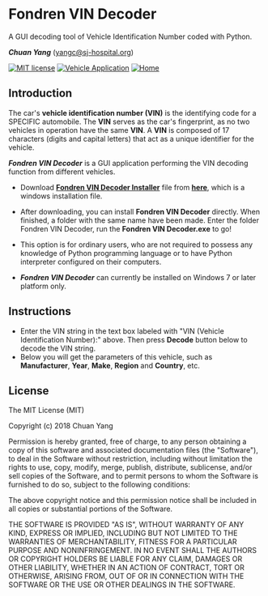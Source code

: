 # Fondren VIN Decoder
A GUI decoding tool of Vehicle Identification Number coded with Python.

***Chuan Yang*** (<yangc@sj-hospital.org>)

[![MIT license](https://img.shields.io/badge/license-MIT%20License-blue.svg)](LICENSE)
[![Vehicle Application](https://img.shields.io/badge/application-vehicle-orange.svg)](README.md)
[![Home](https://img.shields.io/badge/GitHub-home-ff69b4.svg)](https://github.com/YangChuan80)

## Introduction
The car's **vehicle identification number (VIN)** is the identifying code for a SPECIFIC automobile. The **VIN** serves as the car's fingerprint, as no two vehicles in operation have the same **VIN**. A **VIN** is composed of 17 characters (digits and capital letters) that act as a unique identifier for the vehicle.

***Fondren VIN Decoder*** is a GUI application performing the VIN decoding function from different vehicles.

- Download **[Fondren VIN Decoder Installer](https://github.com/YangChuan80/Fondren-VIN-Decoder/blob/master/Fondren%20VIN%20Decoder%20Installer.exe?raw=true)** file from **[here](https://github.com/YangChuan80/Fondren-VIN-Decoder/blob/master/Fondren%20VIN%20Decoder%20Installer.exe?raw=true)**, which is a windows installation file. 

- After downloading, you can install **Fondren VIN Decoder** directly. When finished, a folder with the same name have been made. Enter the folder Fondren VIN Decoder, run the **Fondren VIN Decoder.exe** to go!

- This option is for ordinary users, who are not required to possess any knowledge of Python programming language or to have Python interpreter configured on their computers.

- ***Fondren VIN Decoder*** can currently be installed on Windows 7 or later platform only.

## Instructions
- Enter the VIN string in the text box labeled with "VIN (Vehicle Identification Number):" above. Then press **Decode** button below to decode the VIN string. 
- Below you will get the parameters of this vehicle, such as **Manufacturer**, **Year**, **Make**, **Region** and **Country**, etc. 

## License
The MIT License (MIT)

Copyright (c) 2018 Chuan Yang

Permission is hereby granted, free of charge, to any person obtaining a copy
of this software and associated documentation files (the "Software"), to deal
in the Software without restriction, including without limitation the rights
to use, copy, modify, merge, publish, distribute, sublicense, and/or sell
copies of the Software, and to permit persons to whom the Software is
furnished to do so, subject to the following conditions:

The above copyright notice and this permission notice shall be included in all
copies or substantial portions of the Software.

THE SOFTWARE IS PROVIDED "AS IS", WITHOUT WARRANTY OF ANY KIND, EXPRESS OR
IMPLIED, INCLUDING BUT NOT LIMITED TO THE WARRANTIES OF MERCHANTABILITY,
FITNESS FOR A PARTICULAR PURPOSE AND NONINFRINGEMENT. IN NO EVENT SHALL THE
AUTHORS OR COPYRIGHT HOLDERS BE LIABLE FOR ANY CLAIM, DAMAGES OR OTHER
LIABILITY, WHETHER IN AN ACTION OF CONTRACT, TORT OR OTHERWISE, ARISING FROM,
OUT OF OR IN CONNECTION WITH THE SOFTWARE OR THE USE OR OTHER DEALINGS IN THE
SOFTWARE.
